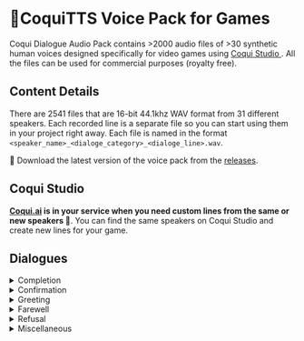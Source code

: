 # 🐸CoquiTTS Voice Pack for Games
Coqui Dialogue Audio Pack contains >2000 audio files of >30 synthetic human voices designed specifically for video games using [Coqui Studio ](https://coqui.ai/). All the files can be used for commercial purposes (royalty free).

## Content Details
There are 2541 files that are 16-bit 44.1khz WAV format from 31 different speakers. Each recorded line is a separate file so you can start using them in your project right away. Each file is named in the format `<speaker_name>_<dialoge_category>_<dialoge_line>.wav`. 

💾 Download the latest version of the voice pack from the [releases](https://github.com/coqui-ai/coqui-voice-pack/releases/tag/v2).

## Coqui Studio
**[Coqui.ai](https://coqui.ai/) is in your service when you need custom lines from the same or new speakers 🚀**. You can find the same speakers on Coqui Studio and create new lines for your game. 
## Dialogues 

<details>
<summary> Completion </summary>

    - "All done!"
    - "That's it!"
    - "Finished!"
    - "Ready!"
    - "Building ready!"
    - "Done!"
    - "Unit ready!"
    - "Crafting complete!"
    - "Objective complete!"
    - "Construction complete!"
    - "Finished growing!"

</details>

<details>
<summary> Confirmation </summary>

    - "Yes."
    - "Affirmative."
    - "Roger that."
    - "Copy that."
    - "Confirmed."
    - "Acknowledged."
    - "Understood."
    - "Got it."
    - "Gotcha."
    - "Alright."
    - "Alrighty."
    - "Okay."
    - "Definitely."
    - "Certainly."
    - "Sure."
    - "On it."
    - "On my way."
    - "You got it!"
    - "Great!"
    - "Let's go!

</details>

<details>
<summary> Greeting </summary>

    - "Hello."
    - "Hi"
    - "Greetings."
    - "Hey."
    - "What's up?"
    - "How's it going."
    - "How are you?"
    - "Yo."
    - "Welcome."

</details>

<details>
<summary> Farewell </summary>

    - "Goodbye."
    - "See you later."
    - "See ya."
    - "Bye."
    - "See you."
    - "Later."
    - "Adios."
    - "Take care."
    - "Farewell."
    - "Good luck."
    - "So long."

</details>

<details>
<summary> Refusal </summary>

    - "No."
    - "Nope."
    - "Negative."
    - "Sorry."
    - "No way."
    - "Can't do that."
    - "Not a chance."
    - "Not for me."
    - "Nah."
    - "Not happening."
    - "Never.

</details>

<details>
<summary> Miscellaneous </summary>

    - "Game over!"
    - "Hmm..."
    - "Huh?"
    - "What?"
    - "Wow!"
    - "Low on health"
    - "We're under attack!"
    - "Enemy spotted!"
    - "Get ready!"
    - "Incoming!"
    - "Incoming enemy!"
    - "New high score!"
    - "New record!"
    - "New personal best!"
    - "New best time!
    
</details>
